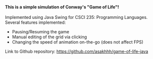 **This is a simple simulation of Conway's "Game of Life"!**<br/><br/>
Implemented using Java Swing for CSCI 235: Programming Languages.<br/>
Several features implemented:
- Pausing/Resuming the game
- Manual editing of the grid via clicking
- Changing the speed of animation on-the-go (does not affect FPS)

Link to Github repository: https://github.com/asakhhh/game-of-life-java
